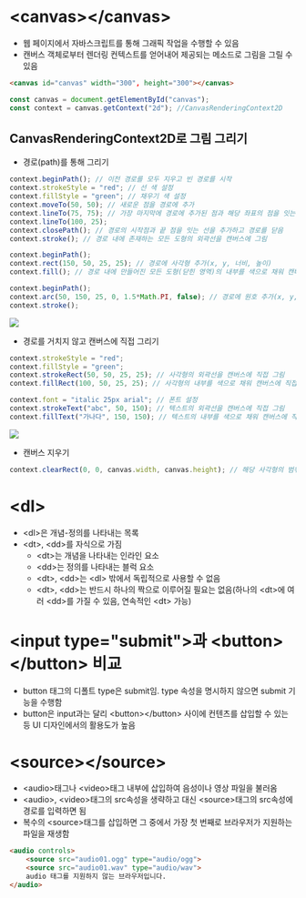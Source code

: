 # \<canvas\>\</canvas\>
* 웹 페이지에서 자바스크립트를 통해 그래픽 작업을 수행할 수 있음
* 캔버스 객체로부터 렌더링 컨텍스트를 얻어내어 제공되는 메소드로 그림을 그릴 수 있음
```html
<canvas id="canvas" width="300", height="300"></canvas>
```
```javascript
const canvas = document.getElementById("canvas");
const context = canvas.getContext("2d"); //CanvasRenderingContext2D
```
## CanvasRenderingContext2D로 그림 그리기
* 경로(path)를 통해 그리기
```javascript
context.beginPath(); // 이전 경로를 모두 지우고 빈 경로를 시작
context.strokeStyle = "red"; // 선 색 설정
context.fillStyle = "green"; // 채우기 색 설정
context.moveTo(50, 50); // 새로운 점을 경로에 추가
context.lineTo(75, 75); // 가장 마지막에 경로에 추가된 점과 해당 좌표의 점을 잇는 선 추가
context.lineTo(100, 25);
context.closePath(); // 경로의 시작점과 끝 점을 잇는 선을 추가하고 경로를 닫음
context.stroke(); // 경로 내에 존재하는 모든 도형의 외곽선을 캔버스에 그림

context.beginPath();
context.rect(150, 50, 25, 25); // 경로에 사각형 추가(x, y, 너비, 높이)
context.fill(); // 경로 내에 만들어진 모든 도형(닫힌 영역)의 내부를 색으로 채워 캔버스에 그림

context.beginPath();
context.arc(50, 150, 25, 0, 1.5*Math.PI, false); // 경로에 원호 추가(x, y, 반지름, 시작각도, 끝각도, 방향(생략가능, 디폴트:false(시계방향))
context.stroke();
```
<img src="https://user-images.githubusercontent.com/67459853/106387862-13918600-641f-11eb-992d-cf82322d3699.PNG">

* 경로를 거치지 않고 캔버스에 직접 그리기
```javascript
context.strokeStyle = "red";
context.fillStyle = "green";
context.strokeRect(50, 50, 25, 25); // 사각형의 외곽선을 캔버스에 직접 그림
context.fillRect(100, 50, 25, 25); // 사각형의 내부를 색으로 채워 캔버스에 직접 그림

context.font = "italic 25px arial"; // 폰트 설정
context.strokeText("abc", 50, 150); // 텍스트의 외곽선을 캔버스에 직접 그림
context.fillText("가나다", 150, 150); // 텍스트의 내부를 색으로 채워 캔버스에 직접 그림
```
<img src="https://user-images.githubusercontent.com/67459853/106388009-e5f90c80-641f-11eb-8f8e-31798e5511e2.PNG">

* 캔버스 지우기
```javascript
context.clearRect(0, 0, canvas.width, canvas.height); // 해당 사각형의 범위 안에 있는 그림을 지움
```

# \<dl\>
* \<dl\>은 개념-정의를 나타내는 목록
* \<dt\>, \<dd\>를 자식으로 가짐
  * \<dt\>는 개념을 나타내는 인라인 요소
  * \<dd\>는 정의를 나타내는 블럭 요소
  * \<dt\>, \<dd\>는 \<dl\> 밖에서 독립적으로 사용할 수 없음
  * \<dt\>, \<dd\>는 반드시 하나의 짝으로 이루어질 필요는 없음(하나의 \<dt\>에 여러 \<dd\>를 가질 수 있음, 연속적인 \<dt\> 가능)

# \<input type="submit"\>과 \<button\>\</button\> 비교
* button 태그의 디폴트 type은 submit임. type 속성을 명시하지 않으면 submit 기능을 수행함
* button은 input과는 달리 \<button\>\</button\> 사이에 컨텐츠를 삽입할 수 있는 등 UI 디자인에서의 활용도가 높음

# \<source\>\</source\>
* \<audio\>태그나 \<video\>태그 내부에 삽입하여 음성이나 영상 파일을 불러옴
* \<audio\>, \<video\>태그의 src속성을 생략하고 대신 \<source\>태그의 src속성에 경로를 입력하면 됨
* 복수의 \<source\>태그를 삽입하면 그 중에서 가장 첫 번째로 브라우저가 지원하는 파일을 재생함
```html
<audio controls>
    <source src="audio01.ogg" type="audio/ogg">
    <source src="audio01.wav" type="audio/wav">
    audio 태그를 지원하지 않는 브라우저입니다.
</audio>
```
 
